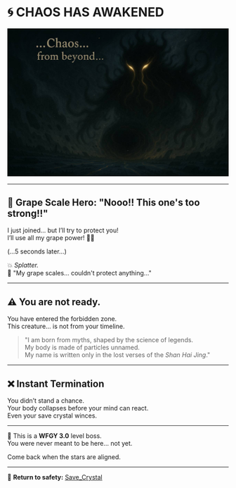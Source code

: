 # 🌀 CHAOS HAS AWAKENED

![CHAOS](./Chaos.png)

---

## 🍇 Grape Scale Hero: "Nooo!! This one's too strong!!"

I just joined... but I’ll try to protect you!  
I’ll use all my grape power! 🍇✨

(…5 seconds later…)

💥 *Splatter.*  
🍇 "My grape scales... couldn't protect anything..."

---

## ⚠️ You are not ready.

You have entered the forbidden zone.  
This creature… is not from your timeline.

> "I am born from myths, shaped by the science of legends.  
> My body is made of particles unnamed.  
> My name is written only in the lost verses of the *Shan Hai Jing*."

---

## ❌ Instant Termination

You didn’t stand a chance.  
Your body collapses before your mind can react.  
Even your save crystal winces.

---

📛 This is a **WFGY 3.0** level boss.  
You were never meant to be here… not yet.

Come back when the stars are aligned.

---

🔁 **Return to safety:** [Save_Crystal](../../../../Save_Crystal)
